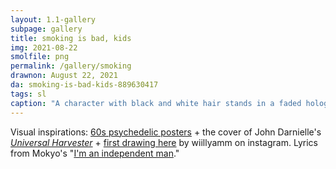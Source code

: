 ```yaml
---
layout: 1.1-gallery
subpage: gallery
title: smoking is bad, kids
img: 2021-08-22
smolfile: png
permalink: /gallery/smoking
drawnon: August 22, 2021
da: smoking-is-bad-kids-889630417
tags: sl
caption: "A character with black and white hair stands in a faded holographic haze, smoking. The smoke itself is drawn as psychedelic text: “i’m walking on the road like i’m alive / they say that love is fictional / maybe it’s all your fault”. Stray, misaligned text to the side finishes the lyrics: “<span style='text-transform:uppercase; letter-spacing:.15em;'>You don’t want the likes of me</span>”"
---
```

Visual inspirations: <a href="https://www.youtube.com/watch?v=9vuqI2v2IRs" class="ext">60s psychedelic posters</a> + the cover of John Darnielle's <a href="https://us.macmillan.com/books/9781250159991" class="ext"><i>Universal Harvester</i></a> + <a href="https://www.instagram.com/p/CMxnHu6lNEN/" class="ext">first drawing here</a> by wiillyamm on instagram. Lyrics from Mokyo's "<a href=" https://www.youtube.com/watch?v=Z8zyJFHMdDg" class="ext">I'm an independent man</a>."